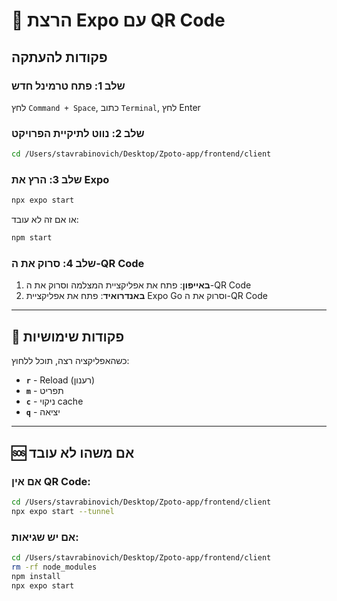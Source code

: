 # 🚀 הרצת Expo עם QR Code

## פקודות להעתקה

### שלב 1: פתח טרמינל חדש

לחץ `Command + Space`, כתוב `Terminal`, לחץ Enter

### שלב 2: נווט לתיקיית הפרויקט

```bash
cd /Users/stavrabinovich/Desktop/Zpoto-app/frontend/client
```

### שלב 3: הרץ את Expo

```bash
npx expo start
```

או אם זה לא עובד:

```bash
npm start
```

### שלב 4: סרוק את ה-QR Code

1. **באייפון**: פתח את אפליקציית המצלמה וסרוק את ה-QR Code
2. **באנדרואיד**: פתח את אפליקציית Expo Go וסרוק את ה-QR Code

---

## 🔄 פקודות שימושיות

כשהאפליקציה רצה, תוכל ללחוץ:

- **`r`** - Reload (רענון)
- **`m`** - תפריט
- **`c`** - ניקוי cache
- **`q`** - יציאה

---

## 🆘 אם משהו לא עובד

### אם אין QR Code:

```bash
cd /Users/stavrabinovich/Desktop/Zpoto-app/frontend/client
npx expo start --tunnel
```

### אם יש שגיאות:

```bash
cd /Users/stavrabinovich/Desktop/Zpoto-app/frontend/client
rm -rf node_modules
npm install
npx expo start
```
